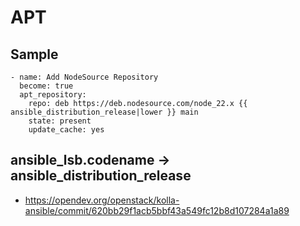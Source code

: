 # APT

## Sample

```
- name: Add NodeSource Repository
  become: true
  apt_repository:
    repo: deb https://deb.nodesource.com/node_22.x {{ ansible_distribution_release|lower }} main
    state: present
    update_cache: yes
```

## ansible_lsb.codename -> ansible_distribution_release

-   <https://opendev.org/openstack/kolla-ansible/commit/620bb29f1acb5bbf43a549fc12b8d107284a1a89>
